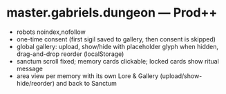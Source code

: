 # master.gabriels.dungeon — Prod++
- robots noindex,nofollow
- one-time consent (first sigil saved to gallery, then consent is skipped)
- global gallery: upload, show/hide with placeholder glyph when hidden, drag-and-drop reorder (localStorage)
- sanctum scroll fixed; memory cards clickable; locked cards show ritual message
- area view per memory with its own Lore & Gallery (upload/show-hide/reorder) and back to Sanctum
